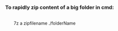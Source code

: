  <h3> To rapidly zip content of a big folder in cmd:</h3> <br>
 &nbsp;&nbsp;&nbsp;&nbsp;&nbsp;&nbsp;      7z a zipfilename ./folderName 
